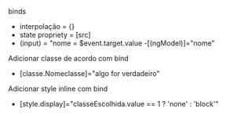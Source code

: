 binds
  - interpolação = {}
  - state propriety = [src]
  - (input) = "nome = $event.target.value
  -[(ngModel)]="nome"

  Adicionar classe de acordo com bind
  - [classe.Nomeclasse]="algo for verdadeiro"

  Adicionar style inline com bind
  - [style.display]="classeEscolhida.value == 1 ? 'none' : 'block'"